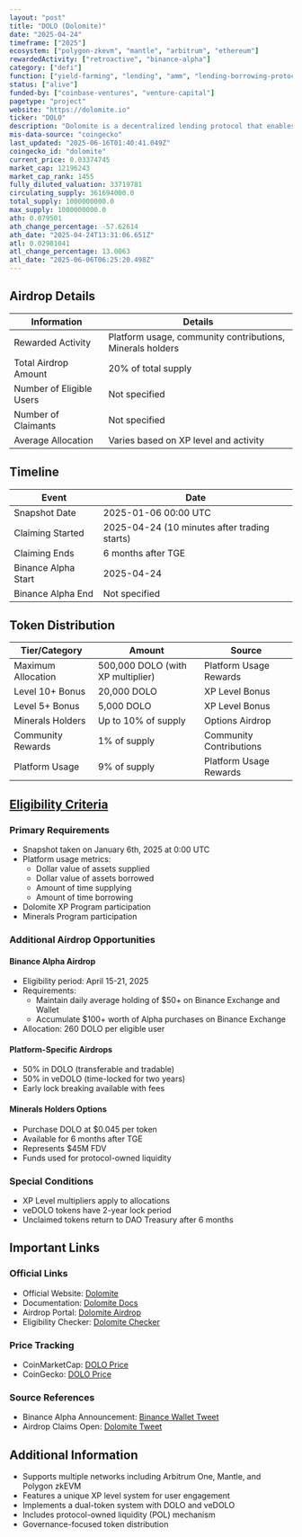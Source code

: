 ```yaml
---
layout: "post"
title: "DOLO (Dolomite)"
date: "2025-04-24"
timeframe: ["2025"]
ecosystem: ["polygon-zkevm", "mantle", "arbitrum", "ethereum"]
rewardedActivity: ["retroactive", "binance-alpha"]
category: ["defi"]
function: ["yield-farming", "lending", "amm", "lending-borrowing-protocols", "dex-aggregator", "dex", "decentralized-finance"]
status: ["alive"]
funded-by: ["coinbase-ventures", "venture-capital"]
pagetype: "project"
website: "https://dolomite.io"
ticker: "DOLO"
description: "Dolomite is a decentralized lending protocol that enables users to supply and borrow assets across multiple networks including Arbitrum One, Mantle, and Polygon zkEVM."
mis-data-source: "coingecko"
last_updated: "2025-06-16T01:40:41.049Z"
coingecko_id: "dolomite"
current_price: 0.03374745
market_cap: 12196243
market_cap_rank: 1455
fully_diluted_valuation: 33719781
circulating_supply: 361694000.0
total_supply: 1000000000.0
max_supply: 1000000000.0
ath: 0.079501
ath_change_percentage: -57.62614
ath_date: "2025-04-24T13:31:06.651Z"
atl: 0.02981041
atl_change_percentage: 13.0063
atl_date: "2025-06-06T06:25:20.498Z"
---
```


## Airdrop Details

| Information              | Details                                                   |
| ------------------------ | --------------------------------------------------------- |
| Rewarded Activity        | Platform usage, community contributions, Minerals holders |
| Total Airdrop Amount     | 20% of total supply                                       |
| Number of Eligible Users | Not specified                                             |
| Number of Claimants      | Not specified                                             |
| Average Allocation       | Varies based on XP level and activity                     |

## Timeline

| Event               | Date                                         |
| ------------------- | -------------------------------------------- |
| Snapshot Date       | 2025-01-06 00:00 UTC                         |
| Claiming Started    | 2025-04-24 (10 minutes after trading starts) |
| Claiming Ends       | 6 months after TGE                           |
| Binance Alpha Start | 2025-04-24                                   |
| Binance Alpha End   | Not specified                                |

## Token Distribution

| Tier/Category      | Amount                            | Source                  |
| ------------------ | --------------------------------- | ----------------------- |
| Maximum Allocation | 500,000 DOLO (with XP multiplier) | Platform Usage Rewards  |
| Level 10+ Bonus    | 20,000 DOLO                       | XP Level Bonus          |
| Level 5+ Bonus     | 5,000 DOLO                        | XP Level Bonus          |
| Minerals Holders   | Up to 10% of supply               | Options Airdrop         |
| Community Rewards  | 1% of supply                      | Community Contributions |
| Platform Usage     | 9% of supply                      | Platform Usage Rewards  |

## [Eligibility Criteria](https://docs.dolomite.io/dolo/airdrop)

### Primary Requirements

- Snapshot taken on January 6th, 2025 at 0:00 UTC
- Platform usage metrics:
  - Dollar value of assets supplied
  - Dollar value of assets borrowed
  - Amount of time supplying
  - Amount of time borrowing
- Dolomite XP Program participation
- Minerals Program participation

### Additional Airdrop Opportunities

#### Binance Alpha Airdrop

- Eligibility period: April 15-21, 2025
- Requirements:
  - Maintain daily average holding of $50+ on Binance Exchange and Wallet
  - Accumulate $100+ worth of Alpha purchases on Binance Exchange
- Allocation: 260 DOLO per eligible user

#### Platform-Specific Airdrops

- 50% in DOLO (transferable and tradable)
- 50% in veDOLO (time-locked for two years)
- Early lock breaking available with fees

#### Minerals Holders Options

- Purchase DOLO at $0.045 per token
- Available for 6 months after TGE
- Represents $45M FDV
- Funds used for protocol-owned liquidity

### Special Conditions

- XP Level multipliers apply to allocations
- veDOLO tokens have 2-year lock period
- Unclaimed tokens return to DAO Treasury after 6 months

## Important Links

### Official Links

- Official Website: [Dolomite](https://dolomite.io)
- Documentation: [Dolomite Docs](https://docs.dolomite.io)
- Airdrop Portal: [Dolomite Airdrop](https://dolomite.io/airdrop)
- Eligibility Checker: [Dolomite Checker](https://dolomite.io/checker)

### Price Tracking

- CoinMarketCap: [DOLO Price](https://coinmarketcap.com/currencies/dolomite/)
- CoinGecko: [DOLO Price](https://www.coingecko.com/en/coins/dolomite)

### Source References

- Binance Alpha Announcement: [Binance Wallet Tweet](https://x.com/BinanceWallet/status/1914641805322359189)
- Airdrop Claims Open: [Dolomite Tweet](https://x.com/Dolomite_io/status/1915386790523130180)

## Additional Information

- Supports multiple networks including Arbitrum One, Mantle, and Polygon zkEVM
- Features a unique XP level system for user engagement
- Implements a dual-token system with DOLO and veDOLO
- Includes protocol-owned liquidity (POL) mechanism
- Governance-focused token distribution